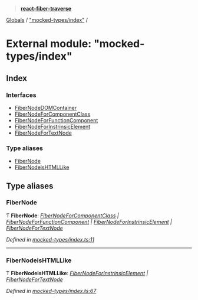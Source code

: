 > **[react-fiber-traverse](../README.md)**

[Globals](../globals.md) / ["mocked-types/index"](_mocked_types_index_.md) /

# External module: "mocked-types/index"

## Index

### Interfaces

* [FiberNodeDOMContainer](../interfaces/_mocked_types_index_.fibernodedomcontainer.md)
* [FiberNodeForComponentClass](../interfaces/_mocked_types_index_.fibernodeforcomponentclass.md)
* [FiberNodeForFunctionComponent](../interfaces/_mocked_types_index_.fibernodeforfunctioncomponent.md)
* [FiberNodeForInstrinsicElement](../interfaces/_mocked_types_index_.fibernodeforinstrinsicelement.md)
* [FiberNodeForTextNode](../interfaces/_mocked_types_index_.fibernodefortextnode.md)

### Type aliases

* [FiberNode](_mocked_types_index_.md#fibernode)
* [FiberNodeisHTMLLike](_mocked_types_index_.md#fibernodeishtmllike)

## Type aliases

###  FiberNode

Ƭ **FiberNode**: *[FiberNodeForComponentClass](../interfaces/_mocked_types_index_.fibernodeforcomponentclass.md) | [FiberNodeForFunctionComponent](../interfaces/_mocked_types_index_.fibernodeforfunctioncomponent.md) | [FiberNodeForInstrinsicElement](../interfaces/_mocked_types_index_.fibernodeforinstrinsicelement.md) | [FiberNodeForTextNode](../interfaces/_mocked_types_index_.fibernodefortextnode.md)*

*Defined in [mocked-types/index.ts:11](https://github.com/bendtherules/react-fiber-traverse/blob/c92c64b/src/mocked-types/index.ts#L11)*

___

###  FiberNodeisHTMLLike

Ƭ **FiberNodeisHTMLLike**: *[FiberNodeForInstrinsicElement](../interfaces/_mocked_types_index_.fibernodeforinstrinsicelement.md) | [FiberNodeForTextNode](../interfaces/_mocked_types_index_.fibernodefortextnode.md)*

*Defined in [mocked-types/index.ts:67](https://github.com/bendtherules/react-fiber-traverse/blob/c92c64b/src/mocked-types/index.ts#L67)*
